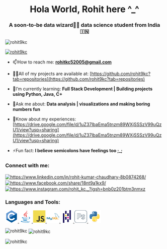 <h1 align="center">Hola World, Rohit here ^_^</h1>
<h3 align="center">A soon-to-be data wizard🧙‍♂️ data science student from India 🇮🇳</h3>

<p align="left"> <img src="https://komarev.com/ghpvc/?username=rohit9kc&label=Profile%20views&color=0e75b6&style=flat" alt="rohit9kc" /> </p>

<p align="left"> <a href="https://github.com/ryo-ma/github-profile-trophy"><img src="https://github-profile-trophy.vercel.app/?username=rohit9kc" alt="rohit9kc" /></a> </p>

- 📫How to reach me: **rohitkc52005@gmail.com**

- 👨‍💻All of my projects are available at: [https://github.com/rohit9kc?tab=repositories](https://github.com/rohit9kc?tab=repositories)

- 🌱I’m currently learning: **Full Stack Development | Building projects using Python, Java, C+**

- 💬Ask me about: **Data analysis | visualizations and making boring numbers fun**

- 📄Know about my experiences: [https://drive.google.com/file/d/1uZ37lbaEma5tnzm89WXjSSSzV99uQzU1/view?usp=sharing](https://drive.google.com/file/d/1uZ37lbaEma5tnzm89WXjSSSzV99uQzU1/view?usp=sharing)

- ⚡Fun fact: **I believe semicolons have feelings too ;_;**

<h3 align="left">Connect with me:</h3>
<p align="left">
<a href="https://linkedin.com/in/https://www.linkedin.com/in/rohit-kumar-chaudhary-8b0874268/" target="blank"><img align="center" src="https://raw.githubusercontent.com/rahuldkjain/github-profile-readme-generator/master/src/images/icons/Social/linked-in-alt.svg" alt="https://www.linkedin.com/in/rohit-kumar-chaudhary-8b0874268/" height="30" width="40" /></a>
<a href="https://fb.com/https://www.facebook.com/share/18nt9a1kx9/" target="blank"><img align="center" src="https://raw.githubusercontent.com/rahuldkjain/github-profile-readme-generator/master/src/images/icons/Social/facebook.svg" alt="https://www.facebook.com/share/18nt9a1kx9/" height="30" width="40" /></a>
<a href="https://instagram.com/https://www.instagram.com/rohit_kc._?igsh=bnb0z201btm3nmxz" target="blank"><img align="center" src="https://raw.githubusercontent.com/rahuldkjain/github-profile-readme-generator/master/src/images/icons/Social/instagram.svg" alt="https://www.instagram.com/rohit_kc._?igsh=bnb0z201btm3nmxz" height="30" width="40" /></a>
</p>

<h3 align="left">Languages and Tools:</h3>
<p align="left"> <a href="https://www.cprogramming.com/" target="_blank" rel="noreferrer"> <img src="https://raw.githubusercontent.com/devicons/devicon/master/icons/c/c-original.svg" alt="c" width="40" height="40"/> </a> <a href="https://www.java.com" target="_blank" rel="noreferrer"> <img src="https://raw.githubusercontent.com/devicons/devicon/master/icons/java/java-original.svg" alt="java" width="40" height="40"/> </a> <a href="https://developer.mozilla.org/en-US/docs/Web/JavaScript" target="_blank" rel="noreferrer"> <img src="https://raw.githubusercontent.com/devicons/devicon/master/icons/javascript/javascript-original.svg" alt="javascript" width="40" height="40"/> </a> <a href="https://www.mysql.com/" target="_blank" rel="noreferrer"> <img src="https://raw.githubusercontent.com/devicons/devicon/master/icons/mysql/mysql-original-wordmark.svg" alt="mysql" width="40" height="40"/> </a> <a href="https://pandas.pydata.org/" target="_blank" rel="noreferrer"> <img src="https://raw.githubusercontent.com/devicons/devicon/2ae2a900d2f041da66e950e4d48052658d850630/icons/pandas/pandas-original.svg" alt="pandas" width="40" height="40"/> </a> <a href="https://www.photoshop.com/en" target="_blank" rel="noreferrer"> <img src="https://raw.githubusercontent.com/devicons/devicon/master/icons/photoshop/photoshop-line.svg" alt="photoshop" width="40" height="40"/> </a> <a href="https://www.python.org" target="_blank" rel="noreferrer"> <img src="https://raw.githubusercontent.com/devicons/devicon/master/icons/python/python-original.svg" alt="python" width="40" height="40"/> </a> </p>

<p><img align="left" src="https://github-readme-stats.vercel.app/api/top-langs?username=rohit9kc&show_icons=true&locale=en&layout=compact" alt="rohit9kc" /></p>

<p>&nbsp;<img align="center" src="https://github-readme-stats.vercel.app/api?username=rohit9kc&show_icons=true&locale=en" alt="rohit9kc" /></p>

<p><img align="center" src="https://github-readme-streak-stats.herokuapp.com/?user=rohit9kc&" alt="rohit9kc" /></p>

